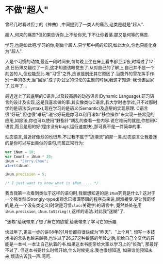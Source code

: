 不做"超人"
=========

曾经几时看过但丁的《神曲》,中间提到了一类人的痛苦,这类是就是"超人".

超人,何来的痛苦?但如果告诉你,上不给你天,下不让你着落.那又是何等的痛苦.

学习,也是如此吧.学习的你,别做个超人.只学那中间的知识,如此太久,你也只能化身为"超人".

人是个习惯的动物,最近一段时间来,每每晚上坐在床上看书都至深夜,时常过了12点,日历薄又翻过了一页,这才知道该睡觉去了.从对自己的了解上,自己并不是一个刻苦的人,但也能至此.唯"习惯"之外,应该是别无其它原因了.当窗外的雪花挥手作别一年的冬天,当"回家"成了办公室的讨论的主题的时候,我这才知道: 我也该回家了,过年了...

最近迷上了较底层的C语言,以及较高层的动态语言(Dynamic Language).研习语言的设计及实现,这是我喜欢做的事.其实像类似C语言,我大学时也学过,只不过那时学的是语法(Syntax),现在学习的是语义(Semantic)及底层的实现原理. C语言很"好玩",但也很"难玩".说它好玩是你可以利用诸如"移位操作"来实现一些常见的应用,如除法,你也可以使用"野指针"胡乱的查看一些内容.说它难玩的就是,你想用C语言,而且是用的好(程序没有bugs,运行速度快),那可真不是一件简单的事.

动态语言,最近好像炒的也很热.不过我不属于"追潮流"的那一类.动态语言让我着迷的是你可以写出类似的语句,而属正常行为:

```javascript
var iNum = 10;
var Count = iNum * 20;
iNum = "Jerry.Chou";
alert(iNum).

iNum.precision = 5;

/* I just want to know what is iNum..... */
```

我当我第一次看到类似于这样的语句时,我很想知道的是:`iNum`究竟是什么? 这对于一个强类型(Strongly-typed)观念已根深蒂固的程序员来说,很难接受.更让我奇怪的是,在一个没有类定义(时常是习惯`class`关键字)的语言中, 竟然处处在用`iNum.precision`, `iNum.toString()`,这样的语法.对此我"迷糊"了.

"迷糊"给我带来了想了解它的欲望,给我带来了学习它的乐趣.

快过年了,更进一步的讲08年的1月份都将很快成为"昨天"、"上个月". 想写一本技术书的念头也越来越强,也许过了26,27这种敏感的年龄之后,能给自己个交代的只能是一本书,一本让自己执着的书.如果这本书能带给大家以学习上的"长劲", 那最好不过了.  但这本书要什么时候开始,什么时候完成.我也很想知道, 如果谁能预知未来,烦请告诉我一声.呵呵.
